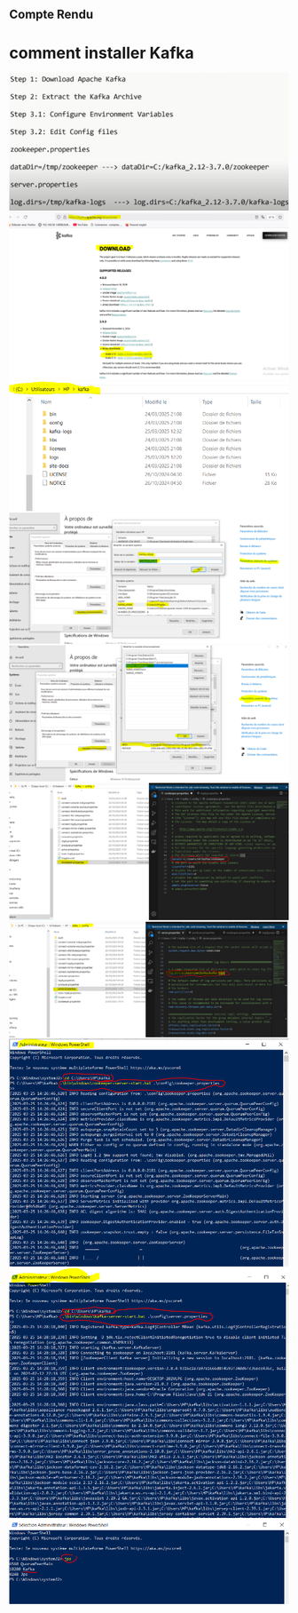 <h2>Compte Rendu</h2>
<h1>comment installer Kafka</h1>
<img src="captures/1.0Capture.PNG">
<img src="captures/1.Capture.PNG">
<img src="captures/2.Capture.PNG">
<img src="captures/3.Capture.PNG">
<img src="captures/5.Capture.PNG">
<img src="captures/6.Capture.PNG">
<img src="captures/7.Capture.PNG">
<img src="captures/8.Capture.PNG">
<img src="captures/9.Capture.PNG">
<img src="captures/10.Capture.PNG">